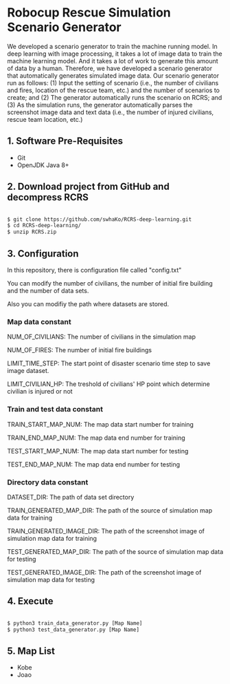 
# Robocup Rescue Simulation Scenario Generator
We developed a scenario generator to train the machine running model. In deep learning with image processing, it takes a lot of image data to train the machine learning model. And it takes a lot of work to generate this amount of data by a human. Therefore, we have developed a scenario generator that automatically generates simulated image data. Our scenario generator run as follows: (1) Input the setting of scenario (i.e., the number of civilians and fires, location of the rescue team, etc.) and the number of scenarios to create; and (2) The generator automatically runs the scenario on RCRS; and (3) As the simulation runs, the generator automatically parses the screenshot image data and text data (i.e., the number of injured civilians, rescue team location, etc.)

## 1. Software Pre-Requisites

- Git
- OpenJDK Java 8+

## 2. Download project from GitHub and decompress RCRS

```bash

$ git clone https://github.com/swhaKo/RCRS-deep-learning.git
$ cd RCRS-deep-learning/
$ unzip RCRS.zip
```
## 3. Configuration

In this repository, there is configuration file called "config.txt"

You can modify the number of civilians, the number of initial fire building and the number of data sets.

Also you can modifiy the path where datasets are stored.


### Map data constant
NUM_OF_CIVILIANS: The number of civilians in the simulation map

NUM_OF_FIRES: The number of initial fire buildings

LIMIT_TIME_STEP: The start point of disaster scenario time step to save image dataset.

LIMIT_CIVILIAN_HP: The treshold of civilians' HP point which determine civilian is injured or not


### Train and test data constant
TRAIN_START_MAP_NUM: The map data start number for training

TRAIN_END_MAP_NUM: The map data end number for training

TEST_START_MAP_NUM: The map data start number for testing

TEST_END_MAP_NUM: The map data end number for testing


### Directory data constant
DATASET_DIR: The path of data set directory

TRAIN_GENERATED_MAP_DIR: The path of the source of simulation map data for training

TRAIN_GENERATED_IMAGE_DIR: The path of the screenshot image of simulation map data for training

TEST_GENERATED_MAP_DIR: The path of the source of simulation map data for testing

TEST_GENERATED_IMAGE_DIR: The path of the screenshot image of simulation map data for testing




## 4. Execute
```bash

$ python3 train_data_generator.py [Map Name]
$ python3 test_data_generator.py [Map Name]
```

## 5. Map List

- Kobe
- Joao
